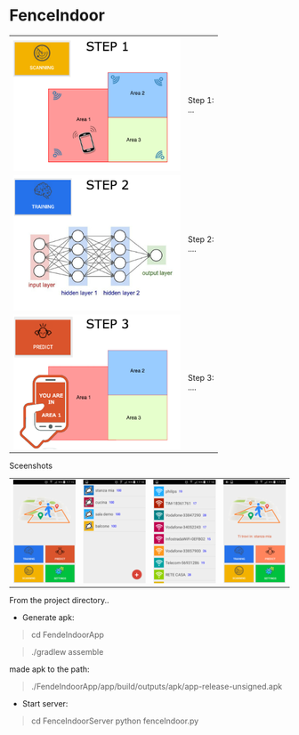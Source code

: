 # FenceIndoor


<table border="0" width="100%">
<tr><td>
<a href="Screenshots/step1.png"><img src="Screenshots/step1.png" width=300></a>
</td><td>
Step 1:<br>
...
</td></tr>
<tr><td>
<a href="Screenshots/step2.png"><img src="Screenshots/step2.png" width=300></a>
</td><td>
Step 2:<br>
....
</td></tr>
<tr><td>
<a href="Screenshots/step3.png"><img src="Screenshots/step3.png" width=300></a>
</td><td>
Step 3:<br>
....
</td></tr>
</table>


Sceenshots
<table border="0" width="100%">
<tr><td>
<a href="Screenshots/home.png"><img src="Screenshots/home.png" width=120></a>
</td><td>
<a href="Screenshots/areaList.png"><img src="Screenshots/areaList.png" width=120></a>
</td><td>
<a href="Screenshots/wifiScans.png"><img src="Screenshots/wifiScans.png" width=120></a>
</td><td>
<a href="Screenshots/predict.png"><img src="Screenshots/predict.png" width=120></a>
</td></tr>
</table>

From the project directory..


- Generate apk:

> cd FendeIndoorApp

> ./gradlew assemble

made apk to the path:

> ./FendeIndoorApp/app/build/outputs/apk/app-release-unsigned.apk



- Start server:

> cd FenceIndoorServer
> python fenceIndoor.py

